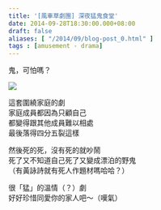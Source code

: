 ```yaml
---
title: '[風車草劇團] 深夜猛鬼食堂'
date: 2014-09-28T18:30:00.000+08:00
draft: false
aliases: [ "/2014/09/blog-post_0.html" ]
tags : [amusement - drama]
---
```


鬼，可怕嗎？  

![](/images/atasteoflovenhorror.jpg)

這套圍繞家庭的劇  
家庭成員都因為只顧自己  
都變得跟其他成員難以相處  
最後落得四分五裂這樣  
  
然後死的死，沒有死的就吵鬧  
死了又不知道自己死了又變成漂泊的野鬼  
（有黃詠詩就有死人作題材嗎哈哈？）  
  
很「猛」的溫情（？）劇  
好好珍惜同愛你的家人吧～（嘆氣）

